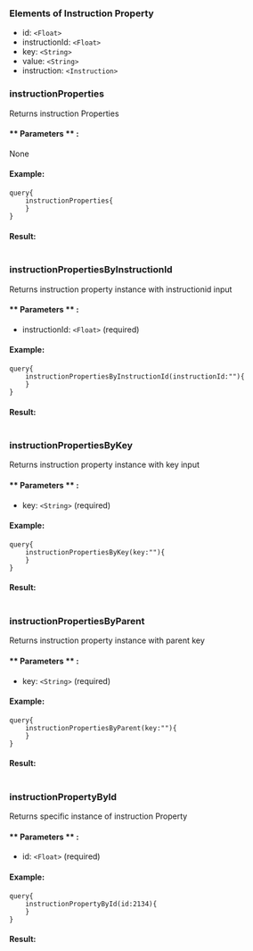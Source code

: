 ### Elements of Instruction Property
* id: `<Float>` 
* instructionId: `<Float>` 
* key: `<String>` 
* value: `<String>` 
* instruction: `<Instruction>` 

### instructionProperties
Returns instruction Properties

#### ** Parameters ** : 
None

#### Example:
```
query{
	instructionProperties{
	}
}
```

#### Result:
```

```

### instructionPropertiesByInstructionId
Returns instruction property instance with instructionid input

#### ** Parameters ** : 
* instructionId: `<Float>` (required)

#### Example:
```
query{
	instructionPropertiesByInstructionId(instructionId:""){
	}
}
```

#### Result:
```

```
### instructionPropertiesByKey
Returns instruction property instance with key input

#### ** Parameters ** : 
* key: `<String>` (required)

#### Example:
```
query{
	instructionPropertiesByKey(key:""){
	}
}
```

#### Result:
```

```
### instructionPropertiesByParent
Returns instruction property instance with parent key

#### ** Parameters ** : 
* key: `<String>` (required)

#### Example:
```
query{
	instructionPropertiesByParent(key:""){
	}
}
```

#### Result:
```

```

### instructionPropertyById
Returns specific instance of instruction Property 

#### ** Parameters ** : 
* id: `<Float>` (required)

#### Example:
```
query{
	instructionPropertyById(id:2134){
	}
}
```

#### Result:
```

```
